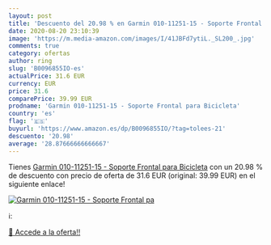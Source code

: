 ```yaml
---
layout: post
title: 'Descuento del 20.98 % en Garmin 010-11251-15 - Soporte Frontal pa'
date: 2020-08-20 23:10:39
image: 'https://m.media-amazon.com/images/I/41JBFd7ytiL._SL200_.jpg'
comments: true
category: ofertas
author: ring
slug: 'B0096855IO-es'
actualPrice: 31.6 EUR
currency: EUR
price: 31.6
comparePrice: 39.99 EUR
prodname: 'Garmin 010-11251-15 - Soporte Frontal para Bicicleta'
country: 'es'
flag: '🇪🇸'
buyurl: 'https://www.amazon.es/dp/B0096855IO/?tag=tolees-21'
descuento: '20.98'
average: '28.87666666666667'
---
```


Tienes [Garmin 010-11251-15 - Soporte Frontal para Bicicleta](https://www.amazon.es/dp/B0096855IO/?tag=tolees-21) con un 20.98 % de descuento con precio de oferta de 31.6 EUR (original: 39.99 EUR) en el siguiente enlace!

[![Garmin 010-11251-15 - Soporte Frontal pa](https://m.media-amazon.com/images/I/41JBFd7ytiL._SL200_.jpg)](https://www.amazon.es/dp/B0096855IO/?tag=tolees-21)

ℹ️:


[🛒 Accede a la oferta!!](https://www.amazon.es/dp/B0096855IO/?tag=tolees-21)
